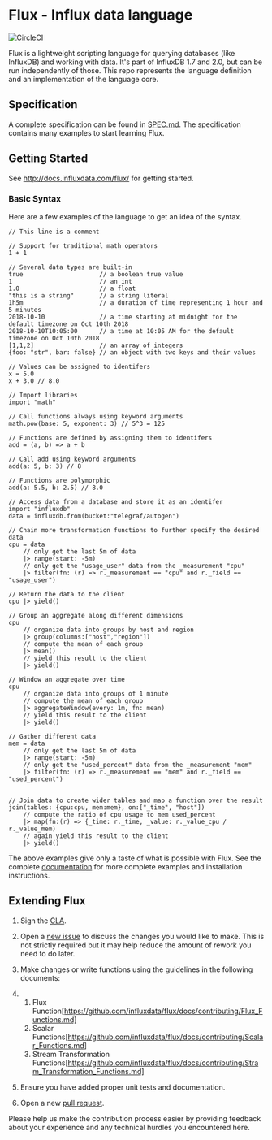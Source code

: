 # Flux - Influx data language

[![CircleCI](https://circleci.com/gh/influxdata/flux/tree/master.svg?style=svg)](https://circleci.com/gh/influxdata/flux/tree/master)


Flux is a lightweight scripting language for querying databases (like InfluxDB) and working with data. It's part of InfluxDB 1.7 and 2.0, but can be run independently of those.
This repo represents the language definition and an implementation of the language core.

## Specification

A complete specification can be found in [SPEC.md](./docs/SPEC.md).
The specification contains many examples to start learning Flux.

## Getting Started

See http://docs.influxdata.com/flux/ for getting started.

### Basic Syntax

Here are a few examples of the language to get an idea of the syntax.


    // This line is a comment

    // Support for traditional math operators
    1 + 1

    // Several data types are built-in
    true                     // a boolean true value
    1                        // an int
    1.0                      // a float
    "this is a string"       // a string literal
    1h5m                     // a duration of time representing 1 hour and 5 minutes
    2018-10-10               // a time starting at midnight for the default timezone on Oct 10th 2018
    2018-10-10T10:05:00      // a time at 10:05 AM for the default timezone on Oct 10th 2018
    [1,1,2]                  // an array of integers
    {foo: "str", bar: false} // an object with two keys and their values

    // Values can be assigned to identifers
    x = 5.0
    x + 3.0 // 8.0

    // Import libraries
    import "math"

    // Call functions always using keyword arguments
    math.pow(base: 5, exponent: 3) // 5^3 = 125

    // Functions are defined by assigning them to identifers
    add = (a, b) => a + b

    // Call add using keyword arguments
    add(a: 5, b: 3) // 8

    // Functions are polymorphic
    add(a: 5.5, b: 2.5) // 8.0

    // Access data from a database and store it as an identifer
    import "influxdb"
    data = influxdb.from(bucket:"telegraf/autogen")

    // Chain more transformation functions to further specify the desired data
    cpu = data 
        // only get the last 5m of data
        |> range(start: -5m)
        // only get the "usage_user" data from the _measurement "cpu"
        |> filter(fn: (r) => r._measurement == "cpu" and r._field == "usage_user")

    // Return the data to the client
    cpu |> yield()

    // Group an aggregate along different dimensions
    cpu
        // organize data into groups by host and region
        |> group(columns:["host","region"])
        // compute the mean of each group
        |> mean()
        // yield this result to the client
        |> yield()

    // Window an aggregate over time
    cpu
        // organize data into groups of 1 minute
        // compute the mean of each group
        |> aggregateWindow(every: 1m, fn: mean)
        // yield this result to the client
        |> yield()

    // Gather different data
    mem = data 
        // only get the last 5m of data
        |> range(start: -5m)
        // only get the "used_percent" data from the _measurement "mem"
        |> filter(fn: (r) => r._measurement == "mem" and r._field == "used_percent")


    // Join data to create wider tables and map a function over the result
    join(tables: {cpu:cpu, mem:mem}, on:["_time", "host"])
        // compute the ratio of cpu usage to mem used_percent
        |> map(fn:(r) => {_time: r._time, _value: r._value_cpu / r._value_mem)
        // again yield this result to the client
        |> yield()

The above examples give only a taste of what is possible with Flux. See the complete [documentation](http://docs.influxdata.com/flux/) for more complete examples and installation instructions. 

## Extending Flux

1. Sign the [CLA](https://www.influxdata.com/legal/cla/).

2. Open a [new issue](https://github.com/influxdata/flux/issues) to discuss the changes you would like to make. This is not strictly required but it may help reduce the amount of rework you need to do later.

3. Make changes or write functions using the guidelines in the following documents:

4. 1. Flux Function[https://github.com/influxdata/flux/docs/contributing/Flux_Functions.md]
   2. Scalar Functions[https://github.com/influxdata/flux/docs/contributing/Scalar_Functions.md]
   3. Stream Transformation Functions[https://github.com/influxdata/flux/docs/contributing/Stram_Transformation_Functions.md]

5. Ensure you have added proper unit tests and documentation.

6. Open a new [pull request](https://github.com/influxdata/flux).

Please help us make the contribution process easier by providing feedback about your experience and any technical hurdles you encountered here. 